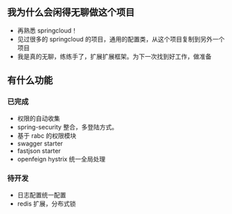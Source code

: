 ## 我为什么会闲得无聊做这个项目
+ 再熟悉 springcloud！
+ 见过很多的 springcloud 的项目，通用的配置类，从这个项目复制到另外一个项目
+ 我是真的无聊，练练手了，扩展扩展框架。为下一次找到好工作，做准备

## 有什么功能
### 已完成
+ 权限的自动收集
+ spring-security 整合，多登陆方式。
+ 基于 rabc 的权限模块
+ swagger starter
+ fastjson starter
+ openfeign hystrix 统一全局处理
### 待开发
+ 日志配置统一配置
+ redis 扩展，分布式锁